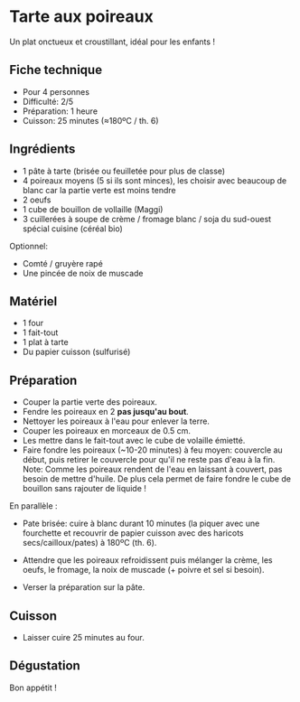 # Tarte aux poireaux

Un plat onctueux et croustillant, idéal pour les enfants !

## Fiche technique

- Pour 4 personnes
- Difficulté: 2/5
- Préparation: 1 heure
- Cuisson: 25 minutes (≈180ºC / th. 6)

## Ingrédients

- 1 pâte à tarte (brisée ou feuilletée pour plus de classe)
- 4 poireaux moyens (5 si ils sont minces), les choisir avec beaucoup de blanc car la partie verte est moins tendre
- 2 oeufs
- 1 cube de bouillon de vollaille (Maggi)
- 3 cuillerées à soupe de crème / fromage blanc / soja du sud-ouest spécial cuisine (céréal bio)

Optionnel:

- Comté / gruyère rapé
- Une pincée de noix de muscade

## Matériel

- 1 four
- 1 fait-tout
- 1 plat à tarte
- Du papier cuisson (sulfurisé)

## Préparation

- Couper la partie verte des poireaux.
- Fendre les poireaux en 2 **pas jusqu'au bout**.
- Nettoyer les poireaux à l'eau pour enlever la terre.
- Couper les poireaux en morceaux de 0.5 cm.
- Les mettre dans le fait-tout avec le cube de volaille émietté.
- Faire fondre les poireaux (~10-20 minutes) à feu moyen: couvercle au début, puis retirer le couvercle pour qu'il ne reste pas d'eau à la fin. Note: Comme les poireaux rendent de l'eau en laissant à couvert, pas besoin de mettre d'huile. De plus cela permet de faire fondre le cube de bouillon sans rajouter de liquide !

En parallèle :

- Pate brisée: cuire à blanc durant 10 minutes (la piquer avec une fourchette et recouvrir de papier cuisson avec des haricots secs/cailloux/pates) à 180ºC (th. 6).

- Attendre que les poireaux refroidissent puis mélanger la crème, les oeufs, le fromage, la noix de muscade (+ poivre et sel si besoin).
- Verser la préparation sur la pâte.

## Cuisson

- Laisser cuire 25 minutes au four.

## Dégustation

Bon appétit !
